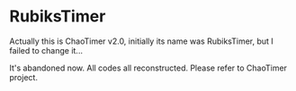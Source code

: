 RubiksTimer
===========
Actually this is ChaoTimer v2.0, initially its name was RubiksTimer, but I failed to change it...

It's abandoned now. All codes all reconstructed. Please refer to ChaoTimer project.
